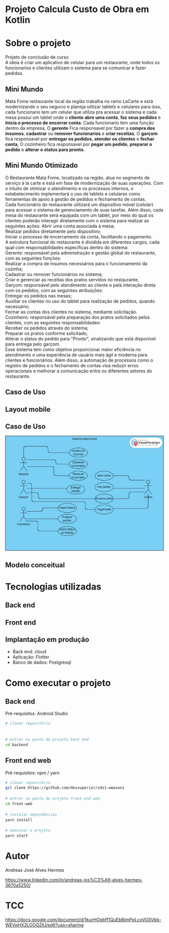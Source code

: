 # Projeto Calcula Custo de Obra em Kotlin

# Sobre o projeto
Projeto de conclusão de curso<br>
A ideia é criar um aplicativo de celular para um restaurante, onde todos os funcionarios e clientes utilizam o sistema para se comunicar e fazer pedidos.

## Mini Mundo
Mata Fome restaurante local da região trabalha no ramo LaCarte e está modernizando o seu negocio e planeja utilizar tablets e celulares para isso, cada funcionario tem um celular que utiliza pra acessar o sistema e cada mesa possui um tablet onde o <b>cliente</b> <b>abre uma conta</b>, <b>faz seus pedidos</b> e <b>Inicia o processo de encerrar conta</b>. Cada funcionario tem uma função dentro da empresa, O <b>gerente</b> Fica responsavel por fazer a <b>compra dos insumos</b>, <b>cadastrar</b> ou <b>remover funcionarios</b> e <b>criar receitas</b>, O <b>garçom</b> fica responsavel por <b>entregar os pedidos</b>, <b>atender os clientes</b> e <b>fechar conta</b>, O cozinheiro fica responsavel por <b>pegar um pedido</b>, <b>preparar o pedido</b> e <b>alterar o status para pronto</b>.

## Mini Mundo Otimizado
O Restaurante Mata Fome, localizado na região, atua no segmento de serviço à la carte e está em fase de modernização de suas operações. Com o intuito de otimizar o atendimento e os processos internos, o estabelecimento implementará o uso de tablets e celulares como ferramentas de apoio à gestão de pedidos e fechamento de contas.<br>
Cada funcionário do restaurante utilizará um dispositivo móvel (celular) para acessar o sistema de gerenciamento de suas tarefas. Além disso, cada mesa do restaurante será equipada com um tablet, por meio do qual os clientes poderão interagir diretamente com o sistema para realizar as seguintes ações:
Abrir uma conta associada à mesa;<br>
Realizar pedidos diretamente pelo dispositivo;<br>
Iniciar o processo de encerramento da conta, facilitando o pagamento.<br>
A estrutura funcional do restaurante é dividida em diferentes cargos, cada qual com responsabilidades específicas dentro do sistema:<br>
Gerente: responsável pela administração e gestão global do restaurante, com as seguintes funções:<br>
Realizar a compra de insumos necessários para o funcionamento da cozinha;<br>
Cadastrar ou remover funcionários no sistema;<br>
Criar e gerenciar as receitas dos pratos servidos no restaurante.<br>
Garçom: responsável pelo atendimento ao cliente e pela interação direta com os pedidos, com as seguintes atribuições:<br>
Entregar os pedidos nas mesas;<br>
Auxiliar os clientes no uso do tablet para realização de pedidos, quando necessário;<br>
Fechar as contas dos clientes no sistema, mediante solicitação.<br>
Cozinheiro: responsável pela preparação dos pratos solicitados pelos clientes, com as seguintes responsabilidades:<br>
Receber os pedidos através do sistema;<br>
Preparar os pratos conforme solicitado;<br>
Alterar o status do pedido para "Pronto", sinalizando que está disponível para entrega pelo garçom.<br>
Esse sistema tem como objetivo proporcionar maior eficiência no atendimento e uma experiência de usuário mais ágil e moderna para clientes e funcionários. Além disso, a automação de processos como o registro de pedidos e o fechamento de contas visa reduzir erros operacionais e melhorar a comunicação entre os diferentes setores do restaurante.<br>

## Caso de Uso

## Layout mobile


## Caso de Uso
![Caso de Uso](https://github.com/andreasjose/AndroidObra/blob/main/Projetos/doc/Sistema%20Mata%20Fome.jpg)

## Modelo conceitual

# Tecnologias utilizadas
## Back end

## Front end

## Implantação em produção
- Back end: cloud
- Aplicação: Flotter
- Banco de dados: Postgresql

# Como executar o projeto

## Back end
Pré-requisitos: Android Studio

```bash
# clonar repositório


# entrar na pasta do projeto back end
cd backend

```

## Front end web
Pré-requisitos: npm / yarn

```bash
# clonar repositório
git clone https://github.com/devsuperior/sds1-wmazoni

# entrar na pasta do projeto front end web
cd front-web

# instalar dependências
yarn install

# executar o projeto
yarn start
```

# Autor

Andreas José Alves Hermes

https://www.linkedin.com/in/andreas-jos%C3%A9-alves-hermes-3670a5250/

# TCC

https://docs.google.com/document/d/1kurHOgbff1QuEbBimPpLcoVG5Vbb-WEVqHX2LOOQ2lU/edit?usp=sharing
